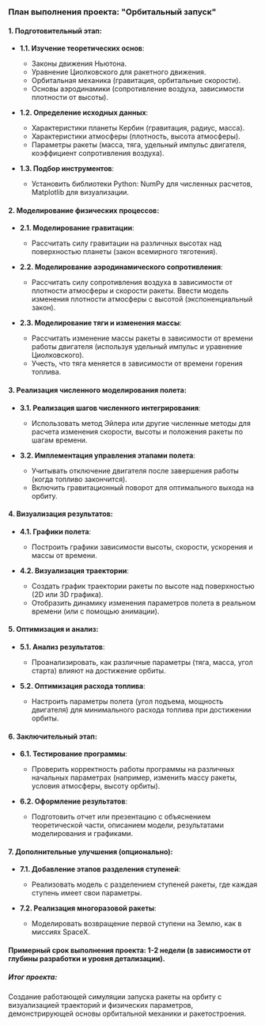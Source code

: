 ### План выполнения проекта: "Орбитальный запуск"

#### 1. **Подготовительный этап**:
   - **1.1. Изучение теоретических основ**:
     - Законы движения Ньютона.
     - Уравнение Циолковского для ракетного движения.
     - Орбитальная механика (гравитация, орбитальные скорости).
     - Основы аэродинамики (сопротивление воздуха, зависимости плотности от высоты).

   - **1.2. Определение исходных данных**:
     - Характеристики планеты Кербин (гравитация, радиус, масса).
     - Характеристики атмосферы (плотность, высота атмосферы).
     - Параметры ракеты (масса, тяга, удельный импульс двигателя, коэффициент сопротивления воздуха).
   
   - **1.3. Подбор инструментов**:
     - Установить библиотеки Python: NumPy для численных расчетов, Matplotlib для визуализации.

#### 2. **Моделирование физических процессов**:
   - **2.1. Моделирование гравитации**:
     - Рассчитать силу гравитации на различных высотах над поверхностью планеты (закон всемирного тяготения).
   
   - **2.2. Моделирование аэродинамического сопротивления**:
     - Рассчитать силу сопротивления воздуха в зависимости от плотности атмосферы и скорости ракеты. Ввести модель изменения плотности атмосферы с высотой (экспоненциальный закон).

   - **2.3. Моделирование тяги и изменения массы**:
     - Рассчитать изменение массы ракеты в зависимости от времени работы двигателя (используя удельный импульс и уравнение Циолковского).
     - Учесть, что тяга меняется в зависимости от времени горения топлива.

#### 3. **Реализация численного моделирования полета**:
   - **3.1. Реализация шагов численного интегрирования**:
     - Использовать метод Эйлера или другие численные методы для расчета изменения скорости, высоты и положения ракеты по шагам времени.
   
   - **3.2. Имплементация управления этапами полета**:
     - Учитывать отключение двигателя после завершения работы (когда топливо закончится).
     - Включить гравитационный поворот для оптимального выхода на орбиту.

#### 4. **Визуализация результатов**:
   - **4.1. Графики полета**:
     - Построить графики зависимости высоты, скорости, ускорения и массы от времени.
   
   - **4.2. Визуализация траектории**:
     - Создать график траектории ракеты по высоте над поверхностью (2D или 3D графика).
     - Отобразить динамику изменения параметров полета в реальном времени (или с помощью анимации).

#### 5. **Оптимизация и анализ**:
   - **5.1. Анализ результатов**:
     - Проанализировать, как различные параметры (тяга, масса, угол старта) влияют на достижение орбиты.
   
   - **5.2. Оптимизация расхода топлива**:
     - Настроить параметры полета (угол подъема, мощность двигателя) для минимального расхода топлива при достижении орбиты.

#### 6. **Заключительный этап**:
   - **6.1. Тестирование программы**:
     - Проверить корректность работы программы на различных начальных параметрах (например, изменить массу ракеты, условия атмосферы, высоту орбиты).
   
   - **6.2. Оформление результатов**:
     - Подготовить отчет или презентацию с объяснением теоретической части, описанием модели, результатами моделирования и графиками.

#### 7. **Дополнительные улучшения (опционально)**:
   - **7.1. Добавление этапов разделения ступеней**:
     - Реализовать модель с разделением ступеней ракеты, где каждая ступень имеет свои параметры.
   
   - **7.2. Реализация многоразовой ракеты**:
     - Моделировать возвращение первой ступени на Землю, как в миссиях SpaceX.

#### Примерный срок выполнения проекта: 1-2 недели (в зависимости от глубины разработки и уровня детализации).

##### Итог проекта:
Создание работающей симуляции запуска ракеты на орбиту с визуализацией траекторий и физических параметров, демонстрирующей основы орбитальной механики и ракетостроения.
